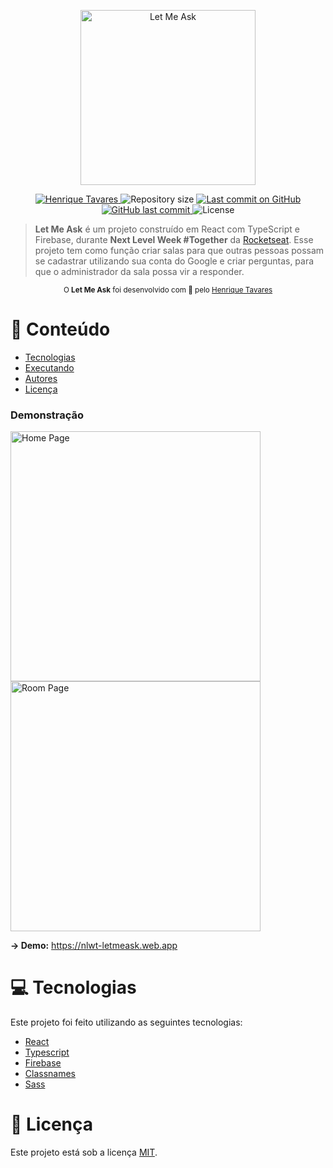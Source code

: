 <p align="center">
   <img src="https://raw.githubusercontent.com/tavareshenrique/let-me-ask-nlw/87513ca9dc1cfc0cd39ef04d3e4c8ce0aa6342d2/src/assets/images/logo.svg" alt="Let Me Ask" width="280"/>
</p>

<p align="center">
   <a href="https://www.linkedin.com/in/tavareshenrique/">
      <img alt="Henrique Tavares" src="https://img.shields.io/badge/-Henrique Tavares-E859F9?style=flat&logo=Linkedin&logoColor=white" />
   </a>
 <img alt="Repository size" src="https://img.shields.io/github/repo-size/tavareshenrique/podcastr-nlw?color=9C5AFC">

  <a aria-label="Last Commit" href="https://github.com/tavareshenrique/podcastr-nlw/commits/master">
    <img alt="Last commit on GitHub" src="https://img.shields.io/github/last-commit/tavareshenrique/podcastr-nlw?color=E859F9">
  </a>
  <a href="https://github.com/tavareshenrique/podcastr-nlw/commits/master">
    <img alt="GitHub last commit" src="https://img.shields.io/github/last-commit/tavareshenrique/podcastr-nlw?color=9C5AFC">
  </a>
  <img alt="License" src="https://img.shields.io/badge/license-MIT-E859F9">
</p>

> <b>Let Me Ask</b> é um projeto construído em React com TypeScript e Firebase, durante <b>Next Level Week #Together</b> da [Rocketseat](https://github.com/Rocketseat). Esse projeto tem como função criar salas para que outras pessoas possam se cadastrar utilizando sua conta do Google e criar perguntas, para que o administrador da sala possa vir a responder.

<div align="center">
  <sub>O <strong>Let Me Ask</strong> foi desenvolvido com 💜 pelo
    <a href="https://github.com/tavareshenrique">Henrique Tavares</a>
  </sub>
</div>

# :pushpin: Conteúdo

- [Tecnologias](#computer-tecnologias)
- [Executando](#construction_worker-executando)
- [Autores](#computer-autores)
- [Licença](#closed_book-licença)

### Demonstração

<div>
  <img src="https://raw.githubusercontent.com/tavareshenrique/let-me-ask-nlw/main/src/assets/previews/Home.png" alt="Home Page" width="400" />
  <img src="https://raw.githubusercontent.com/tavareshenrique/let-me-ask-nlw/main/src/assets/previews/Room.png" alt="Room Page" width="400" />
</div>

**-> Demo:** <https://nlwt-letmeask.web.app>

# :computer: Tecnologias

Este projeto foi feito utilizando as seguintes tecnologias:

- [React](https://pt-br.reactjs.org/)
- [Typescript](https://www.typescriptlang.org/)
- [Firebase](https://firebase.google.com)
- [Classnames](https://github.com/JedWatson/classnames#readme)
- [Sass](https://sass-lang.com/)

# :closed_book: Licença

Este projeto está sob a licença [MIT](./LICENSE).
